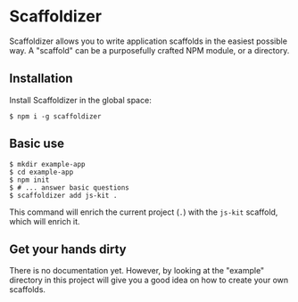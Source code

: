 # Scaffoldizer

Scaffoldizer allows you to write application scaffolds in the easiest possible way.
A "scaffold" can be a purposefully crafted NPM module, or a directory.

## Installation

Install Scaffoldizer in the global space:

````
$ npm i -g scaffoldizer
````

## Basic use

````
$ mkdir example-app
$ cd example-app
$ npm init
$ # ... answer basic questions
$ scaffoldizer add js-kit .
````

This command will enrich the current project (`.`) with the `js-kit` scaffold, which will enrich it.

## Get your hands dirty

There is no documentation yet. However, by looking at the "example" directory in this project will give you a good idea on how to create your own scaffolds.
